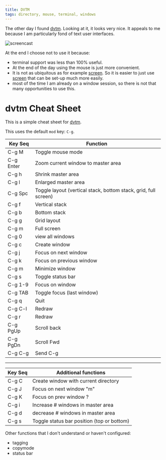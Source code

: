 ```yaml
---
title: DVTM
tags: directory, mouse, terminal, windows
---
```


The other day I found [dvtm][dvtm].  Looking at it, it
looks very nice.  It appeals to me because I am particularly
fond of text user interfaces.

![screencast]({static}/images/2021/dvtm-screencast.gif)

At the end I choose not to use it because:

- terminal support was less than 100% useful.
- At the end of the day using the mouse is just more convenient.
- It is not as ubiquitous as for example [screen][screen].  So it
  is easier to just use [screen][screen] that can be set-up much
  more easily.
- most of the time I am already on a window session, so there is
  not that many opportunities to use this.

# dvtm Cheat Sheet

This is a simple cheat sheet for [dvtm][dvtm].

This uses the default `mod` key: `C-g`.

Key Seq    | Function
-----------|------------
C-g M       | Toggle mouse mode
C-g Enter | Zoom current window to master area
C-g h        | Shrink master area
C-g l         | Enlarged master area
C-g Spc    | Toggle layout (vertical stack, bottom stack, grid, full screen)
C-g f         | Vertical stack
C-g b        | Bottom stack
C-g g        | Grid layout
C-g m       | Full screen
C-g 0        | view all windows
C-g c        | Create window
C-g j         | Focus on next window
C-g k        | Focus on previous window
C-g m       | Minimize window
C-g s         | Toggle status bar
C-g 1-9    | Focus on window
C-g TAB   | Toggle focus (last window)
C-g q        | Quit
C-g C-l      | Redraw
C-g r         | Redraw
C-g PgUp | Scroll back
C-g PgDn | Scroll Fwd
C-g C-g    | Send C-g

* * *

Key Seq    |  Additional functions
-----------|------------
C-g C        | Create window with current directory
C-g J          | Focus on next window "m"
C-g K          | Focus on prev window ?
C-g i         | Increase # windows in master area
C-g d        | decrease # windows in master area
C-g s         | Toggle status bar position (top or bottom)

Other functions that I don't understand or haven't configured:

- tagging
- copymode
- status bar

[dvtm]: http://www.brain-dump.org/projects/dvtm/
[screen]: https://www.gnu.org/software/screen/
